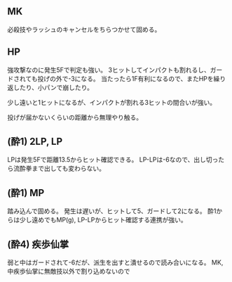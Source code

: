 ## MK

必殺技やラッシュのキャンセルをちらつかせて固める。

## HP

強攻撃なのに発生5Fで判定も強い。
3ヒットしてインパクトも割れるし、ガードされても投げの外で-3になる。
当たったら1F有利になるので、またHPを繰り返したり、小パンで崩したり。

少し遠いと1ヒットになるが、インパクトが割れる3ヒットの間合いが強い。

投げが届かないくらいの距離から無理やり触る。

## (酔1) 2LP, LP

LPは発生5Fで距離13.5からヒット確認できる。
LP-LPは-6なので、出し切ったら流酔拳まで出しても変わらない。

## (酔1) MP

踏み込んで固める。
発生は遅いが、ヒットして5、ガードして2になる。
酔1からは少し遠めでもMP(g), LP-LPからヒット確認する連携が強い。

## (酔4) 疾歩仙掌

弱と中はガードされて-6だが、派生を出すと潰せるので読み合いになる。
MK, 中疾歩仙掌に無敵技以外で割り込めないので
